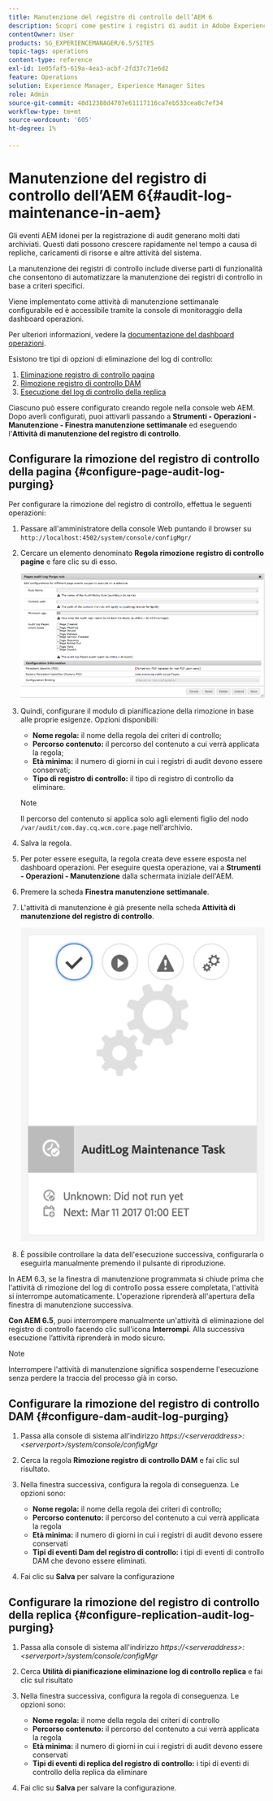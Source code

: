 ```yaml
---
title: Manutenzione del registro di controllo dell’AEM 6
description: Scopri come gestire i registri di audit in Adobe Experience Manager (AEM).
contentOwner: User
products: SG_EXPERIENCEMANAGER/6.5/SITES
topic-tags: operations
content-type: reference
exl-id: 1e05faf5-619a-4ea3-acbf-2fd37c71e6d2
feature: Operations
solution: Experience Manager, Experience Manager Sites
role: Admin
source-git-commit: 48d12388d4707e61117116ca7eb533cea8c7ef34
workflow-type: tm+mt
source-wordcount: '605'
ht-degree: 1%

---
```


# Manutenzione del registro di controllo dell’AEM 6{#audit-log-maintenance-in-aem}

Gli eventi AEM idonei per la registrazione di audit generano molti dati archiviati. Questi dati possono crescere rapidamente nel tempo a causa di repliche, caricamenti di risorse e altre attività del sistema.

La manutenzione dei registri di controllo include diverse parti di funzionalità che consentono di automatizzare la manutenzione dei registri di controllo in base a criteri specifici.

Viene implementato come attività di manutenzione settimanale configurabile ed è accessibile tramite la console di monitoraggio della dashboard operazioni.

Per ulteriori informazioni, vedere la [documentazione del dashboard operazioni](/help/sites-administering/operations-dashboard.md).

Esistono tre tipi di opzioni di eliminazione del log di controllo:

1. [Eliminazione registro di controllo pagina](/help/sites-administering/operations-audit-log.md#configure-page-audit-log-purging)
1. [Rimozione registro di controllo DAM](/help/sites-administering/operations-audit-log.md#configure-dam-audit-log-purging)
1. [Esecuzione del log di controllo della replica](/help/sites-administering/operations-audit-log.md#configure-replication-audit-log-purging)

Ciascuno può essere configurato creando regole nella console web AEM. Dopo averli configurati, puoi attivarli passando a **Strumenti - Operazioni - Manutenzione - Finestra manutenzione settimanale** ed eseguendo l&#39;**Attività di manutenzione del registro di controllo**.

## Configurare la rimozione del registro di controllo della pagina {#configure-page-audit-log-purging}

Per configurare la rimozione del registro di controllo, effettua le seguenti operazioni:

1. Passare all&#39;amministratore della console Web puntando il browser su `http://localhost:4502/system/console/configMgr/`

1. Cercare un elemento denominato **Regola rimozione registro di controllo pagine** e fare clic su di esso.

   ![chlimage_1-365](assets/chlimage_1-365.png)

1. Quindi, configurare il modulo di pianificazione della rimozione in base alle proprie esigenze. Opzioni disponibili:

   * **Nome regola:** il nome della regola dei criteri di controllo;
   * **Percorso contenuto:** il percorso del contenuto a cui verrà applicata la regola;
   * **Età minima:** il numero di giorni in cui i registri di audit devono essere conservati;
   * **Tipo di registro di controllo:** il tipo di registro di controllo da eliminare.

   >[!NOTE]
   >
   >Il percorso del contenuto si applica solo agli elementi figlio del nodo `/var/audit/com.day.cq.wcm.core.page` nell&#39;archivio.

1. Salva la regola.
1. Per poter essere eseguita, la regola creata deve essere esposta nel dashboard operazioni. Per eseguire questa operazione, vai a **Strumenti - Operazioni - Manutenzione** dalla schermata iniziale dell&#39;AEM.

1. Premere la scheda **Finestra manutenzione settimanale**.

1. L&#39;attività di manutenzione è già presente nella scheda **Attività di manutenzione del registro di controllo**.

   ![chlimage_1-366](assets/chlimage_1-366.png)

1. È possibile controllare la data dell&#39;esecuzione successiva, configurarla o eseguirla manualmente premendo il pulsante di riproduzione.

In AEM 6.3, se la finestra di manutenzione programmata si chiude prima che l&#39;attività di rimozione del log di controllo possa essere completata, l&#39;attività si interrompe automaticamente. L&#39;operazione riprenderà all&#39;apertura della finestra di manutenzione successiva.

**Con AEM 6.5**, puoi interrompere manualmente un&#39;attività di eliminazione del registro di controllo facendo clic sull&#39;icona **Interrompi**. Alla successiva esecuzione l’attività riprenderà in modo sicuro.

>[!NOTE]
>
>Interrompere l&#39;attività di manutenzione significa sospenderne l&#39;esecuzione senza perdere la traccia del processo già in corso.

## Configurare la rimozione del registro di controllo DAM {#configure-dam-audit-log-purging}

1. Passa alla console di sistema all&#39;indirizzo *https://&lt;serveraddress>:&lt;serverport>/system/console/configMgr*
1. Cerca la regola **Rimozione registro di controllo DAM** e fai clic sul risultato.
1. Nella finestra successiva, configura la regola di conseguenza. Le opzioni sono:

   * **Nome regola:** il nome della regola dei criteri di controllo;
   * **Percorso contenuto:** il percorso del contenuto a cui verrà applicata la regola
   * **Età minima:** il numero di giorni in cui i registri di audit devono essere conservati
   * **Tipi di eventi Dam del registro di controllo:** i tipi di eventi di controllo DAM che devono essere eliminati.

1. Fai clic su **Salva** per salvare la configurazione

## Configurare la rimozione del registro di controllo della replica  {#configure-replication-audit-log-purging}

1. Passa alla console di sistema all&#39;indirizzo *https://&lt;serveraddress>:&lt;serverport>/system/console/configMgr*
1. Cerca **Utilità di pianificazione eliminazione log di controllo replica** e fai clic sul risultato
1. Nella finestra successiva, configura la regola di conseguenza. Le opzioni sono:

   * **Nome regola:** il nome della regola dei criteri di controllo
   * **Percorso contenuto:** il percorso del contenuto a cui verrà applicata la regola
   * **Età minima:** il numero di giorni in cui i registri di audit devono essere conservati
   * **Tipi di eventi di replica del registro di controllo:** i tipi di eventi di controllo della replica da eliminare

1. Fai clic su **Salva** per salvare la configurazione.
